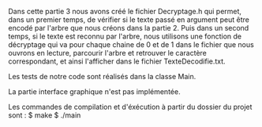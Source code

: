 Dans cette partie 3 nous avons créé le fichier Decryptage.h qui permet, dans un premier temps, de vérifier si le texte passé
en argument peut être encodé par l'arbre que nous créons dans la partie 2.
Puis dans un second temps, si le texte est reconnu par l'arbre, nous utilisons une fonction de décryptage qui va
pour chaque chaine de 0 et de 1 dans le fichier que nous ouvrons en lecture, parcourir l'arbre et retrouver le caractère correspondant,
et ainsi l'afficher dans le fichier TexteDecodifie.txt.

Les tests de notre code sont réalisés dans la classe Main.

La partie interface graphique n'est pas implémentée.

Les commandes de compilation et d'éxécution à partir du dossier du projet sont : 
$ make
$ ./main
